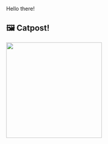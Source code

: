 Hello there!



## 🖼️ Catpost!

<sub>
    <img src="https://cdn2.thecatapi.com/images/O3SZTWJ2o.jpg" height="256">
</sub>

